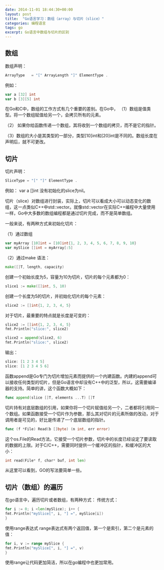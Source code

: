 ```yaml
---
date: 2014-11-01 18:44:30+00:00
layout: post
title:  "Go语言学习：数组（array）与切片（slice）"
categories: 编程语言
tags: go
excerpt: Go语言中数组与切片的区别
---
```


数组
-------
数组声明：

```go
ArrayType   = "[" ArrayLength "]" ElementType .
```
例如：

```go
var a [32] int
var b [3][5] int
```

在Go和C中，数组的工作方式有几个重要的差别。在Go中，
（1）数组是值类型。将一个数组赋值给另一个，会拷贝所有的元素。

（2） 如果你给函数传递一个数组，其将收到一个数组的拷贝，而不是它的指针。

（3）数组的大小是其类型的一部分，类型[10]int和[20]int是不同的。数组长度在声明后，就不可更改。

切片
-------
切片声明：

```go
SliceType = "[" "]" ElementType .
```
例如：
var a []int
没有初始化的slice为nil。

切片（slice）对数组进行封装，实际上，切片可以看成大小可以动态变化的数组，这一点类似C++中std::vector。就像std::vector在实际C++编程中大量使用一样，Go中大多数的数组编程都是通过切片完成，而不是简单数组。

一般来说，有两种方式来初始化切片：

（1）通过数组

```go
var myArray [10]int = [10]int{1, 2, 3, 4, 5, 6, 7, 8, 9, 10}
var mySlice []int = myArray[:5]
```

（2）通过make
语法：

```go
make([]T, length, capacity)
```
创建一个初始长度为5，容量为10为切片，切片的每个元素都为0：

```go
slice1 := make([]int, 5, 10)
```

创建一个长度为5的切片，并初始化切片的每个元素：

```go
slice2 := []int{1, 2, 3, 4, 5}
```
对于切片，最重要的特点就是长度是可变的：

```go
slice2 := []int{1, 2, 3, 4, 5}
fmt.Println("slice:", slice2)

slice2 = append(slice2, 6)
fmt.Println("slice:", slice2)
```
输出：

```go
slice: [1 2 3 4 5]
slice: [1 2 3 4 5 6]
```

函数append是Go专门为切片增加元素而提供的一个内建函数。内建的append可以接收任何类型的切片，但是Go语言中却没有C++中的泛型，所以，这需要编译器的支持。简单的讲，这个函数大概如下：

```go
func append(slice []T, elements ...T) []T
```

切片持有对底层数组的引用，如果你将一个切片赋值给另一个，二者都将引用同一个数组。如果函数接受一个切片作为参数，那么其对切片的元素所做的改动，对于调用者是可见的，好比是传递了一个底层数组的指针。

```go
func (f *File) Read(b []byte) (n int, err error)
```
这个os.File的Read方法，它接受一个切片参数，切片中的长度已经设定了要读取的数据的上限。对于C/C++，需要同时提供一个缓冲区的指针，和缓冲区的大小：

```go
int read(File* f, char* buf, int len)
```
从这里可以看到，GO的写法要简单一些。

切片（数组）的遍历
-------
在go语言中，遍历切片或者数组，有两种方式：
传统方式：

```go
for i := 0; i <len(mySlice); i++ { 
fmt.Println("mySlice[", i, "] =", mySlice[i])
}
```
使用range表达式
range表达式有两个返回值，第一个是索引，第二个是元素的值：

```go
for i, v := range mySlice { 
fmt.Println("mySlice[", i, "] =", v)
}
```
使用range让代码更加简洁，所以在go编程中也更加常用。
